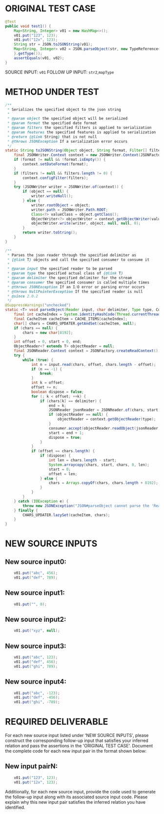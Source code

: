 # ORIGINAL TEST CASE
```java
@Test
public void test1() {
    Map<String, Integer> v01 = new HashMap<>();
    v01.put("123", 123);
    v01.put("12x", 123);
    String str = JSON.toJSONString(v01);
    Map<String, Integer> v02 = JSON.parseObject(str, new TypeReference<Map<String, Integer>>() {
    }.getType());
    assertEquals(v01, v02);
}

```
SOURCE INPUT: `v01`
FOLLOW UP INPUT: `str2`,`mapType`


# METHOD UNDER TEST
```java
/**
 * Serializes the specified object to the json string
 *
 * @param object the specified object will be serialized
 * @param format the specified date format
 * @param filters the specified filters is applied to serialization
 * @param features the specified features is applied to serialization
 * @return {@link String} that is not null
 * @throws JSONException If a serialization error occurs
 */
static String toJSONString(Object object, String format, Filter[] filters, JSONWriter.Feature... features) {
    final JSONWriter.Context context = new JSONWriter.Context(JSONFactory.defaultObjectWriterProvider, features);
    if (format != null && !format.isEmpty()) {
        context.setDateFormat(format);
    }
    if (filters != null && filters.length != 0) {
        context.configFilter(filters);
    }
    try (JSONWriter writer = JSONWriter.of(context)) {
        if (object == null) {
            writer.writeNull();
        } else {
            writer.rootObject = object;
            writer.path = JSONWriter.Path.ROOT;
            Class<?> valueClass = object.getClass();
            ObjectWriter<?> objectWriter = context.getObjectWriter(valueClass, valueClass);
            objectWriter.write(writer, object, null, null, 0);
        }
        return writer.toString();
    }
}

/**
 * Parses the json reader through the specified delimiter as
 * {@link T} objects and call the specified consumer to consume it
 *
 * @param input the specified reader to be parsed
 * @param type the specified actual class of {@link T}
 * @param delimiter the specified delimiter for the stream
 * @param consumer the specified consumer is called multiple times
 * @throws JSONException If an I/O error or parsing error occurs
 * @throws NullPointerException If the specified reader is null
 * @since 2.0.2
 */
@SuppressWarnings("unchecked")
static <T> void parseObject(Reader input, char delimiter, Type type, Consumer<T> consumer) {
    final int cacheIndex = System.identityHashCode(Thread.currentThread()) & (CACHE_ITEMS.length - 1);
    final CacheItem cacheItem = CACHE_ITEMS[cacheIndex];
    char[] chars = CHARS_UPDATER.getAndSet(cacheItem, null);
    if (chars == null) {
        chars = new char[8192];
    }
    int offset = 0, start = 0, end;
    ObjectReader<? extends T> objectReader = null;
    final JSONReader.Context context = JSONFactory.createReadContext();
    try {
        while (true) {
            int n = input.read(chars, offset, chars.length - offset);
            if (n == -1) {
                break;
            }
            int k = offset;
            offset += n;
            boolean dispose = false;
            for (; k < offset; ++k) {
                if (chars[k] == delimiter) {
                    end = k;
                    JSONReader jsonReader = JSONReader.of(chars, start, end - start, context);
                    if (objectReader == null) {
                        objectReader = context.getObjectReader(type);
                    }
                    consumer.accept(objectReader.readObject(jsonReader, type, null, 0));
                    start = end + 1;
                    dispose = true;
                }
            }
            if (offset == chars.length) {
                if (dispose) {
                    int len = chars.length - start;
                    System.arraycopy(chars, start, chars, 0, len);
                    start = 0;
                    offset = len;
                } else {
                    chars = Arrays.copyOf(chars, chars.length + 8192);
                }
            }
        }
    } catch (IOException e) {
        throw new JSONException("JSON#parseObject cannot parse the 'Reader' to '" + type + "'", e);
    } finally {
        CHARS_UPDATER.lazySet(cacheItem, chars);
    }
}

```


# NEW SOURCE INPUTS
## New source input0:
```java
    v01.put("abc", 456);
    v01.put("def", 789);
```

## New source input1:
```java
    v01.put("", 0);
```

## New source input2:
```java
    v01.put("xyz", null);
```

## New source input3:
```java
    v01.put("abc", 123);
    v01.put("def", 456);
    v01.put("ghi", 789);
```

## New source input4:
```java
    v01.put("abc", -123);
    v01.put("def", -456);
    v01.put("ghi", -789);
```



# REQUIRED DELIVERABLE
For each new source input listed under 'NEW SOURCE INPUTS', please construct the corresponding follow-up input that satisfies your inferred relation and pass the assertions in the 'ORIGINAL TEST CASE'. Document the complete code for each new input pair in the format shown below:
## New input pairN:
```java
    v01.put("123", 123);
    v01.put("12x", 123);
```

Additionally, for each new source input, provide the code used to generate the follow-up input along with its associated source input code. Please explain why this new input pair satisfies the inferred relation you have identified.